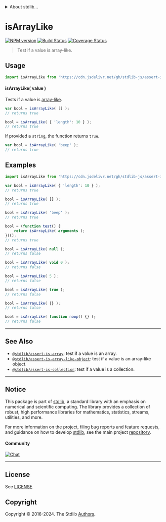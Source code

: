 <!--

@license Apache-2.0

Copyright (c) 2018 The Stdlib Authors.

Licensed under the Apache License, Version 2.0 (the "License");
you may not use this file except in compliance with the License.
You may obtain a copy of the License at

   http://www.apache.org/licenses/LICENSE-2.0

Unless required by applicable law or agreed to in writing, software
distributed under the License is distributed on an "AS IS" BASIS,
WITHOUT WARRANTIES OR CONDITIONS OF ANY KIND, either express or implied.
See the License for the specific language governing permissions and
limitations under the License.

-->


<details>
  <summary>
    About stdlib...
  </summary>
  <p>We believe in a future in which the web is a preferred environment for numerical computation. To help realize this future, we've built stdlib. stdlib is a standard library, with an emphasis on numerical and scientific computation, written in JavaScript (and C) for execution in browsers and in Node.js.</p>
  <p>The library is fully decomposable, being architected in such a way that you can swap out and mix and match APIs and functionality to cater to your exact preferences and use cases.</p>
  <p>When you use stdlib, you can be absolutely certain that you are using the most thorough, rigorous, well-written, studied, documented, tested, measured, and high-quality code out there.</p>
  <p>To join us in bringing numerical computing to the web, get started by checking us out on <a href="https://github.com/stdlib-js/stdlib">GitHub</a>, and please consider <a href="https://opencollective.com/stdlib">financially supporting stdlib</a>. We greatly appreciate your continued support!</p>
</details>

# isArrayLike

[![NPM version][npm-image]][npm-url] [![Build Status][test-image]][test-url] [![Coverage Status][coverage-image]][coverage-url] <!-- [![dependencies][dependencies-image]][dependencies-url] -->

> Test if a value is array-like.



<section class="usage">

## Usage

```javascript
import isArrayLike from 'https://cdn.jsdelivr.net/gh/stdlib-js/assert-is-array-like@deno/mod.js';
```

#### isArrayLike( value )

Tests if a value is [array-like][array-like].

<!-- eslint-disable object-curly-newline -->

```javascript
var bool = isArrayLike( [] );
// returns true

bool = isArrayLike( { 'length': 10 } );
// returns true
```

If provided a `string`, the function returns `true`.

```javascript
var bool = isArrayLike( 'beep' );
// returns true
```

</section>

<!-- /.usage -->

<section class="examples">

## Examples

<!-- eslint-disable object-curly-newline, no-restricted-syntax, no-empty-function -->

<!-- eslint no-undef: "error" -->

```javascript
import isArrayLike from 'https://cdn.jsdelivr.net/gh/stdlib-js/assert-is-array-like@deno/mod.js';

var bool = isArrayLike( { 'length': 10 } );
// returns true

bool = isArrayLike( [] );
// returns true

bool = isArrayLike( 'beep' );
// returns true

bool = (function test() {
    return isArrayLike( arguments );
})();
// returns true

bool = isArrayLike( null );
// returns false

bool = isArrayLike( void 0 );
// returns false

bool = isArrayLike( 5 );
// returns false

bool = isArrayLike( true );
// returns false

bool = isArrayLike( {} );
// returns false

bool = isArrayLike( function noop() {} );
// returns false
```

</section>

<!-- /.examples -->

<!-- Section for related `stdlib` packages. Do not manually edit this section, as it is automatically populated. -->

<section class="related">

* * *

## See Also

-   <span class="package-name">[`@stdlib/assert-is-array`][@stdlib/assert/is-array]</span><span class="delimiter">: </span><span class="description">test if a value is an array.</span>
-   <span class="package-name">[`@stdlib/assert-is-array-like-object`][@stdlib/assert/is-array-like-object]</span><span class="delimiter">: </span><span class="description">test if a value is an array-like object.</span>
-   <span class="package-name">[`@stdlib/assert-is-collection`][@stdlib/assert/is-collection]</span><span class="delimiter">: </span><span class="description">test if a value is a collection.</span>

</section>

<!-- /.related -->

<!-- Section for all links. Make sure to keep an empty line after the `section` element and another before the `/section` close. -->


<section class="main-repo" >

* * *

## Notice

This package is part of [stdlib][stdlib], a standard library with an emphasis on numerical and scientific computing. The library provides a collection of robust, high performance libraries for mathematics, statistics, streams, utilities, and more.

For more information on the project, filing bug reports and feature requests, and guidance on how to develop [stdlib][stdlib], see the main project [repository][stdlib].

#### Community

[![Chat][chat-image]][chat-url]

---

## License

See [LICENSE][stdlib-license].


## Copyright

Copyright &copy; 2016-2024. The Stdlib [Authors][stdlib-authors].

</section>

<!-- /.stdlib -->

<!-- Section for all links. Make sure to keep an empty line after the `section` element and another before the `/section` close. -->

<section class="links">

[npm-image]: http://img.shields.io/npm/v/@stdlib/assert-is-array-like.svg
[npm-url]: https://npmjs.org/package/@stdlib/assert-is-array-like

[test-image]: https://github.com/stdlib-js/assert-is-array-like/actions/workflows/test.yml/badge.svg?branch=main
[test-url]: https://github.com/stdlib-js/assert-is-array-like/actions/workflows/test.yml?query=branch:main

[coverage-image]: https://img.shields.io/codecov/c/github/stdlib-js/assert-is-array-like/main.svg
[coverage-url]: https://codecov.io/github/stdlib-js/assert-is-array-like?branch=main

<!--

[dependencies-image]: https://img.shields.io/david/stdlib-js/assert-is-array-like.svg
[dependencies-url]: https://david-dm.org/stdlib-js/assert-is-array-like/main

-->

[chat-image]: https://img.shields.io/gitter/room/stdlib-js/stdlib.svg
[chat-url]: https://app.gitter.im/#/room/#stdlib-js_stdlib:gitter.im

[stdlib]: https://github.com/stdlib-js/stdlib

[stdlib-authors]: https://github.com/stdlib-js/stdlib/graphs/contributors

[umd]: https://github.com/umdjs/umd
[es-module]: https://developer.mozilla.org/en-US/docs/Web/JavaScript/Guide/Modules

[deno-url]: https://github.com/stdlib-js/assert-is-array-like/tree/deno
[deno-readme]: https://github.com/stdlib-js/assert-is-array-like/blob/deno/README.md
[umd-url]: https://github.com/stdlib-js/assert-is-array-like/tree/umd
[umd-readme]: https://github.com/stdlib-js/assert-is-array-like/blob/umd/README.md
[esm-url]: https://github.com/stdlib-js/assert-is-array-like/tree/esm
[esm-readme]: https://github.com/stdlib-js/assert-is-array-like/blob/esm/README.md
[branches-url]: https://github.com/stdlib-js/assert-is-array-like/blob/main/branches.md

[stdlib-license]: https://raw.githubusercontent.com/stdlib-js/assert-is-array-like/main/LICENSE

[array-like]: http://www.2ality.com/2013/05/quirk-array-like-objects.html

<!-- <related-links> -->

[@stdlib/assert/is-array]: https://github.com/stdlib-js/assert-is-array/tree/deno

[@stdlib/assert/is-array-like-object]: https://github.com/stdlib-js/assert-is-array-like-object/tree/deno

[@stdlib/assert/is-collection]: https://github.com/stdlib-js/assert-is-collection/tree/deno

<!-- </related-links> -->

</section>

<!-- /.links -->
